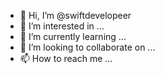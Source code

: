 - 👋 Hi, I’m @swiftdevelopeer
- 👀 I’m interested in ...
- 🌱 I’m currently learning ...
- 💞️ I’m looking to collaborate on ...
- 📫 How to reach me ...

<!---
swiftdevelopeer/swiftdevelopeer is a ✨ special ✨ repository because its `README.md` (this file) appears on your GitHub profile.
You can click the Preview link to take a look at your changes.
--->
